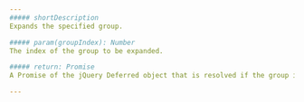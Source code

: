 ```yaml
---
##### shortDescription
Expands the specified group.

##### param(groupIndex): Number
The index of the group to be expanded.

##### return: Promise
A Promise of the jQuery Deferred object that is resolved if the group is expanded and rejected if it is not.

---
```

